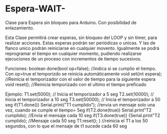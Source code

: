 # Espera-WAIT-
Clase para Espera sin bloqueo para Arduino. Con posibilidad de enlazamiento.

Esta Clase permitirá crear esperas, sin bloqueo del LOOP y sin timer, para realizar acciones.
Estas esperas podrán ser periódicas o unicas. Y las de flanco unico podrán reiniciarse en cualquier movento.
Igualmente se podrá reprogramar el tiempo en cualquier momento, pudiendo realizarse ejecuciones de un proceso con 
incrementos de tiempo sucesivos.

Funciones:
   boolean done(bool op=false); //indica si se cumplio el tiempo. Con op=true el temporizdo se reinicia automáticamente
   void set(int espera);  //Reinicia el temporizador con el valor de tiempo para la siguiente espera
   void reset(); //Reinicia temporizado con el ultimo el tiempo preficado

Ejemplo:
    T1.set(5000); // Inicia el temporizador a 5 seg
    T2.set(10000); // Inicia el temporizador a 10 seg
    T3.set(50000); // Inicia el temporizador a 50 seg
    if(T1.done()) Serial.print("T1 cumplido");  //envia un mensaje solo una vez, cuando se cumple el tiempo= 5eg
    if(T2.done(true)) Serial.print"T2 cumplido); //Envia el mensaje cada 10 seg
    if(T3.done(true)) {Serial.print"T2 cumplido); //Mensaje cada 50 seg
                      T1.reset(); } //reinicia el T1 a los 50 segundos, con lo que el mensaje de t1 sucede cada 60 seg
